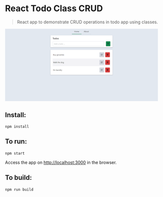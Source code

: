 # React Todo Class CRUD

> React app to demonstrate CRUD operations in todo app using classes.

![Home page](todos-class-crud.png)

## Install:

```
npm install
```

## To run:

```
npm start
```

Access the app on [http://localhost:3000](http://localhost:3000) in the browser.

## To build:

```
npm run build
```

